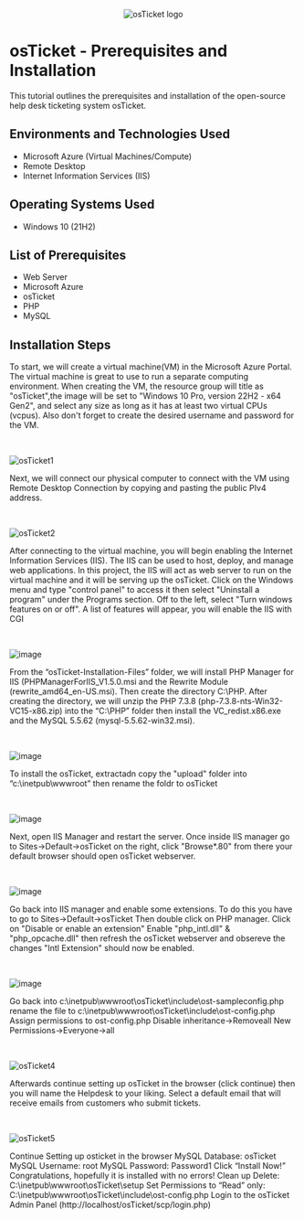 
<p align="center">
<img src="https://i.imgur.com/Clzj7Xs.png" alt="osTicket logo"/>
</p>

<h1>osTicket - Prerequisites and Installation</h1>
This tutorial outlines the prerequisites and installation of the open-source help desk ticketing system osTicket.<br />



<h2>Environments and Technologies Used</h2>

- Microsoft Azure (Virtual Machines/Compute)
- Remote Desktop
- Internet Information Services (IIS)

<h2>Operating Systems Used </h2>

- Windows 10</b> (21H2)

<h2>List of Prerequisites</h2>

- Web Server
- Microsoft Azure
- osTicket
- PHP
- MySQL

<h2>Installation Steps</h2>

<p>
To start, we will create a virtual machine(VM) in the Microsoft Azure Portal. The virtual machine is great to use to run a separate computing environment. When creating the VM, the resource group will title as "osTicket",the image will be set to "Windows 10 Pro, version 22H2 - x64 Gen2", and select any size as long as it has at least two virtual CPUs (vcpus). Also don't forget to create the desired username and password for the VM.
</p>
<br />

![osTicket1](https://github.com/user-attachments/assets/f08cc012-ea1b-433f-a163-47735140312c)


<p>
Next, we will connect our physical computer to connect with the VM using Remote Desktop Connection by copying and pasting the public PIv4 address.
</p>
<br />

![osTicket2](https://github.com/user-attachments/assets/9a40e320-9440-4a66-98b7-893889c68875)



<p>
After connecting to the virtual machine, you will begin enabling the Internet Information Services (IIS). The IIS can be used to host, deploy, and manage web applications. In this project, the IIS will act as web server to run on the virtual machine and it will be serving up the osTicket. Click on the Windows menu and type "control panel" to access it then select "Uninstall a program" under the Programs section. Off to the left, select "Turn windows features on or off". A list of features will appear, you will enable the IIS with CGI
</p>
<br />

![image](https://github.com/user-attachments/assets/2378df14-d711-4ec4-bfb2-ace2f053ab70)



<p>
From the “osTicket-Installation-Files” folder, we will install PHP Manager for IIS (PHPManagerForIIS_V1.5.0.msi and the Rewrite Module (rewrite_amd64_en-US.msi). Then create the directory C:\PHP. After creating the directory, we will unzip the PHP 7.3.8 (php-7.3.8-nts-Win32-VC15-x86.zip) into the “C:\PHP” folder then install the VC_redist.x86.exe and the MySQL 5.5.62 (mysql-5.5.62-win32.msi).   
</p>
<br /> 

![image](https://github.com/user-attachments/assets/693b975f-3b29-46ff-89b0-4abd71a3e67b) 



<p>
To install the osTicket, extractadn copy the "upload" folder into  “c:\inetpub\wwwroot” then rename the foldr to osTicket
</p> 
<br /> 

![image](https://github.com/user-attachments/assets/e62aafbf-094b-48cf-83bb-89db3ed7b659) 



<p>
 Next, open IIS Manager and restart the server. Once inside IIS manager go to Sites->Default->osTicket on the right, click "Browse*.80" from there your default browser should open osTicket webserver.  
</p> 
<br /> 

![image](https://github.com/user-attachments/assets/629df2b0-8f72-4e47-8db7-e59d35922400) 



<p>
Go back into IIS manager and enable some extensions. To do this you have to go to Sites->Default->osTicket Then double click on PHP manager. Click on "Disable or enable an extension" Enable "php_intl.dll" & "php_opcache.dll" then refresh the osTicket webserver and obsereve the changes "Intl Extension" should now be enabled. 
</p> 
<br /> 

![image](https://github.com/user-attachments/assets/c739e267-8109-4ec5-83c4-a26d951cac12) 



<p>
Go back into c:\inetpub\wwwroot\osTicket\include\ost-sampleconfig.php rename the file to c:\inetpub\wwwroot\osTicket\include\ost-config.php Assign permissions to ost-config.php Disable inheritance->Removeall New Permissions->Everyone->all
</p> 
<br /> 

![osTicket4](https://github.com/user-attachments/assets/441cd9a4-bf41-48b1-bd4e-70cb75294838) 



<p>
Afterwards continue setting up osTicket in the browser (click continue) then you will name the Helpdesk to your liking. Select a default email that will receive emails from customers who submit tickets.
</p> 
<br /> 

![osTicket5](https://github.com/user-attachments/assets/18733e94-a506-40ce-aa8f-a5c12e6deb52) 




<p>
Continue Setting up osticket in the browser MySQL Database: osTicket MySQL Username: root MySQL Password: Password1 Click “Install Now!” Congratulations, hopefully it is installed with no errors! Clean up Delete: C:\inetpub\wwwroot\osTicket\setup Set Permissions to “Read” only: C:\inetpub\wwwroot\osTicket\include\ost-config.php Login to the osTicket Admin Panel (http://localhost/osTicket/scp/login.php)
</p>

